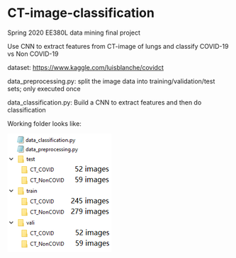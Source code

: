 # CT-image-classification
Spring 2020 EE380L data mining final project

Use CNN to extract features from CT-image of lungs and classify COVID-19 vs Non COVID-19

dataset: https://www.kaggle.com/luisblanche/covidct

data_preprocessing.py: split the image data into training/validation/test sets; only executed once

data_classification.py: Build a CNN to extract features and then do classification

Working folder looks like:

![Image of folders](https://github.com/ztzviolet/CT-image-classification/blob/master/folders.png)
